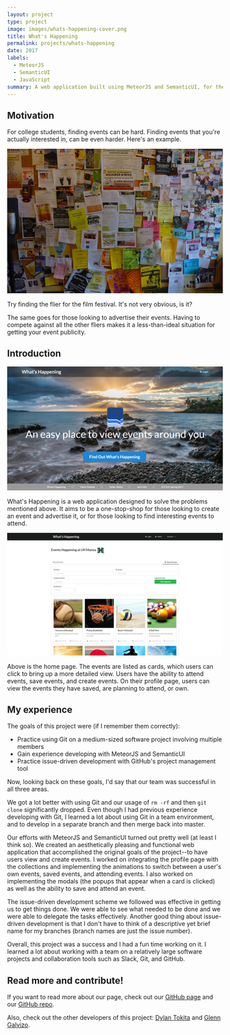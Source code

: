 ```yaml
---
layout: project
type: project
image: images/whats-happening-cover.png
title: What's Happening
permalink: projects/whats-happening
date: 2017
labels:
  - MeteorJS
  - SemanticUI
  - JavaScript
summary: A web application built using MeteorJS and SemanticUI, for the final project of our software engineering course. What's Happening aims to be the one-stop shop for people looking to advertise events, as well as to discover events.
---
```


## Motivation
For college students, finding events can be hard. Finding events that you're actually interested in, can be even harder. Here's an example.

<img class="ui big centered image" src="../images/crowded-bulletin-board.jpg">

Try finding the flier for the film festival. It's not very obvious, is it?

The same goes for those looking to advertise their events. Having to compete against all the other fliers makes it a less-than-ideal situation for getting your event publicity.

## Introduction

<img class="ui big centered image" src="../images/whats-happening-landing.png">

What's Happening is a web application designed to solve the problems mentioned above. It aims to be a one-stop-shop for those looking to create an event and advertise it, or for those looking to find interesting events to attend.

<img class="ui big centered image" src="../images/whats-happening-home.png">

Above is the home page. The events are listed as cards, which users can click to bring up a more detailed view. Users have the ability to attend events, save events, and create events. On their profile page, users can view the events they have saved, are planning to attend, or own.

## My experience
The goals of this project were (if I remember them correctly):

  * Practice using Git on a medium-sized software project involving multiple members
  * Gain experience developing with MeteorJS and SemanticUI
  * Practice issue-driven development with GitHub's project management tool

Now, looking back on these goals, I'd say that our team was successful in all three areas.

We got a lot better with using Git and our usage of `rm -rf` and then `git clone` significantly dropped. Even though I had previous experience developing with Git, I learned a lot about using Git in a team environment, and to develop in a separate branch and then merge back into master.

Our efforts with MeteorJS and SemanticUI turned out pretty well (at least I think so). We created an aesthetically pleasing and functional web application that accomplished the original goals of the project--to have users view and create events. I worked on integrating the profile page with the collections and implementing the animations to switch between a user's own events, saved events, and attending events. I also worked on implementing the modals (the popups that appear when a card is clicked) as well as the ability to save and attend an event.

The issue-driven development scheme we followed was effective in getting us to get things done. We were able to see what needed to be done and we were able to delegate the tasks effectively. Another good thing about issue-driven development is that I don't have to think of a descriptive yet brief name for my branches (branch names are just the issue number).

Overall, this project was a success and I had a fun time working on it. I learned a lot about working with a team on a relatively large software projects and collaboration tools such as Slack, Git, and GitHub.

## Read more and contribute!
If you want to read more about our page, check out our [GitHub page](https://whats-happening-uhm.github.io/) and our [GitHub repo](https://github.com/whats-happening-uhm/whats-happening-uhm).

Also, check out the other developers of this project: [Dylan Tokita](https://dtokita.github.io/) and [Glenn Galvizo](https://glennga.github.io/).
